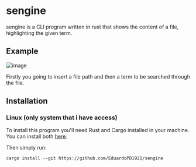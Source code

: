 # sengine
sengine is a CLI program written in rust that shows the content of a file, highlighting the given term.

## Example
![image](https://user-images.githubusercontent.com/61231740/222491738-ad514b00-04ab-4193-b88d-0cce2f406229.png)

Firstly you going to insert a file path and then a term to be searched through the file.

## Installation
### Linux (only system that i have access)
To install this program you'll need Rust and Cargo installed in your machine.
You can install both <a href="https://www.rust-lang.org/">here</a>.

Then simply run:
```shell
cargo install --git https://github.com/EduardoPD1921/sengine
```

